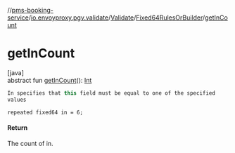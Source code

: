 //[pms-booking-service](../../../../index.md)/[io.envoyproxy.pgv.validate](../../index.md)/[Validate](../index.md)/[Fixed64RulesOrBuilder](index.md)/[getInCount](get-in-count.md)

# getInCount

[java]\
abstract fun [getInCount](get-in-count.md)(): [Int](https://kotlinlang.org/api/core/kotlin-stdlib/kotlin/-int/index.html)

```kotlin
In specifies that this field must be equal to one of the specified
values

```
`repeated fixed64 in = 6;`

#### Return

The count of in.